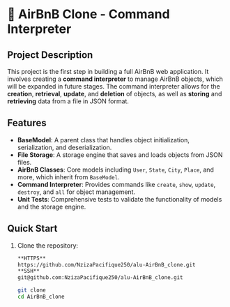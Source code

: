# 🏡 AirBnB Clone - Command Interpreter

## Project Description
This project is the first step in building a full AirBnB web application. It involves creating a **command interpreter** to manage AirBnB objects, which will be expanded in future stages. The command interpreter allows for the **creation**, **retrieval**, **update**, and **deletion** of objects, as well as **storing** and **retrieving** data from a file in JSON format.

## Features
- **BaseModel**: A parent class that handles object initialization, serialization, and deserialization.
- **File Storage**: A storage engine that saves and loads objects from JSON files.
- **AirBnB Classes**: Core models including `User`, `State`, `City`, `Place`, and more, which inherit from `BaseModel`.
- **Command Interpreter**: Provides commands like `create`, `show`, `update`, `destroy`, and `all` for object management.
- **Unit Tests**: Comprehensive tests to validate the functionality of models and the storage engine.

## Quick Start
1. Clone the repository:
   ```bash
   **HTTPS**
   https://github.com/NzizaPacifique250/alu-AirBnB_clone.git
   **SSH**
   git@github.com:NzizaPacifique250/alu-AirBnB_clone.git

   git clone 
   cd AirBnB_clone
